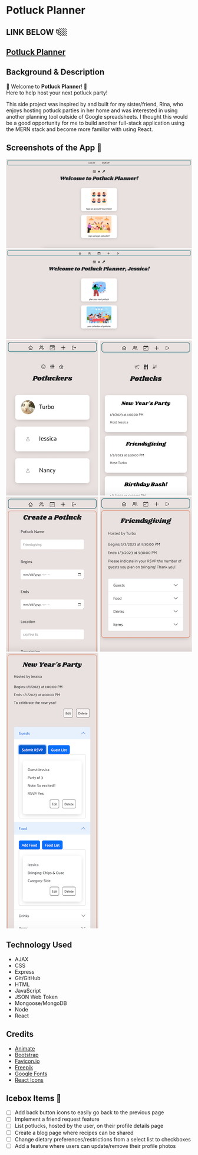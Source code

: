 # Potluck Planner

## LINK BELOW 👇🏼
## [Potluck Planner](https://get-potluckin.netlify.app) 

## Background & Description
🥘 Welcome to **Potluck Planner**! 🥘<br /> 
Here to help host your next potluck party!

This side project was inspired by and built for my sister/friend, Rina, who enjoys hosting potluck parties in her home and was interested in using another planning tool outside of Google spreadsheets. I thought this would be a good opportunity for me to build another full-stack application using the MERN stack and become more familiar with using React.

## Screenshots of the App 📸
![Landing Page](./public/screenshots/landing.png)
![Home Page](./public/screenshots/home.png)<br />
![Profiles List](./public/screenshots/profiles.png)
![Potlucks List](./public/screenshots/potlucks.png)
![Potluck Form](./public/screenshots/form.png)
![Potluck Details](./public/screenshots/potluckdetails.png)
![Potluck Information](./public/screenshots/potluck.png)

## Technology Used
  - AJAX
  - CSS
  - Express
  - Git/GitHub
  - HTML
  - JavaScript
  - JSON Web Token
  - Mongoose/MongoDB
  - Node
  - React

## Credits
- [Animate](https://animate.style/)
- [Bootstrap](https://getbootstrap.com/)
- [Favicon.io](https://favicon.io/)
- [Freepik](https://www.freepik.com/)
- [Google Fonts](https://fonts.google.com/)
- [React Icons](https://react-icons.github.io/react-icons)

## Icebox Items 🧊
  - [ ] Add back button icons to easily go back to the previous page
  - [ ] Implement a friend request feature
  - [ ] List potlucks, hosted by the user, on their profile details page
  - [ ] Create a blog page where recipes can be shared
  - [ ] Change dietary preferences/restrictions from a select list to checkboxes
  - [ ] Add a feature where users can update/remove their profile photos